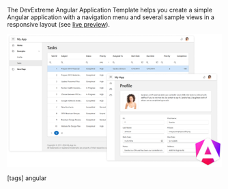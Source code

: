 The DevExtreme Angular Application Template helps you create a simple Angular application with a navigation menu and several sample views in a responsive layout (see <a href="https://devexpress.github.io/devextreme-angular-template/#/home">live preview</a>).

<img src="/images/dx-application-templates/angular-app-template.png" style="width: 800px;" alt="DevExtreme Angular Template" />

[tags] angular